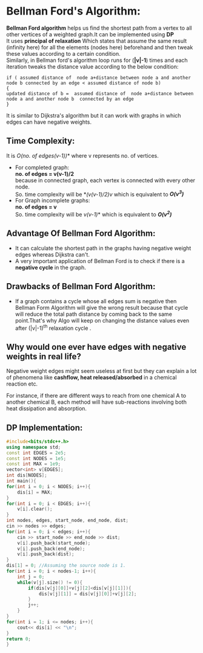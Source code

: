 # Bellman Ford's Algorithm:
**Bellman Ford algorithm** helps us find the shortest path from a vertex to all other vertices of a weighted graph.It can be implemented using **DP** <br>It uses **principal of relaxation** Which states that assume the same result (infinity here) for all the elements (nodes here) beforehand and then tweak these values according to a certain condition. <br>Similarly, in Bellman ford's algorithm loop runs for (**|v|-1**)  times and each iteration tweaks the distance value according to the below condition:
```
if ( assumed distance of  node a+distance between node a and another node b connected by an edge < assumed distance of node b)
{
updated distance of b =  assumed distance of  node a+distance between node a and another node b  connected by an edge
}
```

It is similar to Dijkstra's algorithm but it can work with graphs in which edges can have negative weights.
## Time Complexity:
It is **O(no. of edges*(v-1))** where v represents no. of vertices.
*  For completed graph:<br>
**no. of edges = v(v-1)/2** <br> because in connected graph, each vertex is connected with every other node.<br>
So. time complexity will be **(v(v-1)/2)*v** which is equivalent to ***O(v<sup>3</sup>)***
* For Graph incomplete graphs:<br>
**no. of edges = v** <br> 
So. time complexity will be **v*(v-1)** which is equivalent to ***O(v<sup>2</sup>)***

## Advantage Of Bellman Ford Algorithm:
* It can calculate the shortest path in the graphs having negative weight edges whereas Dijkstra can't.
* A very important application of Bellman Ford is to check if there is a **negative cycle** in the graph.

## Drawbacks of Bellman Ford Algorithm:
* If a graph contains a cycle whose all edges sum is negative then Bellman Form Algorithm will give the wrong result because that cycle will reduce the total path distance by coming back to the same point.That's why Algo will keep on changing the distance values even after (|v|-1)<sup>th</sup> relaxation cycle .


## Why would one ever have edges with negative weights in real life?
Negative weight edges might seem useless at first but they can explain a lot of phenomena like **cashflow, heat released/absorbed** in a chemical reaction etc.

For instance, if there are different ways to reach from one chemical A to another chemical B, each method will have sub-reactions involving both heat dissipation and absorption.

## DP Implementation:

```c++
#include<bits/stdc++.h>
using namespace std;
const int EDGES = 2e5;
const int NODES = 1e5;
const int MAX = 1e9;
vector<int> v[EDGES];
int dis[NODES];
int main(){
for(int i = 0; i < NODES; i++){
    dis[i] = MAX;
}
for(int i = 0; i < EDGES; i++){
    v[i].clear();
}
int nodes, edges, start_node, end_node, dist;
cin >> nodes >> edges;
for(int i = 0; i < edges; i++){
    cin >> start_node >> end_node >> dist;
    v[i].push_back(start_node);
    v[i].push_back(end_node);
    v[i].push_back(dist);
}
dis[1] = 0; //Assuming the source node is 1.
for(int i = 0; i < nodes-1; i++){
    int j = 0;
    while(v[j].size() != 0){
        if(dis[v[j][0]]+v[j][2]<dis[v[j][1]]){
            dis[v[j][1]] = dis[v[j][0]]+v[j][2];
        }
        j++;
    }
}
for(int i = 1; i <= nodes; i++){
    cout<< dis[i] << "\n";
}
return 0;
}

```
